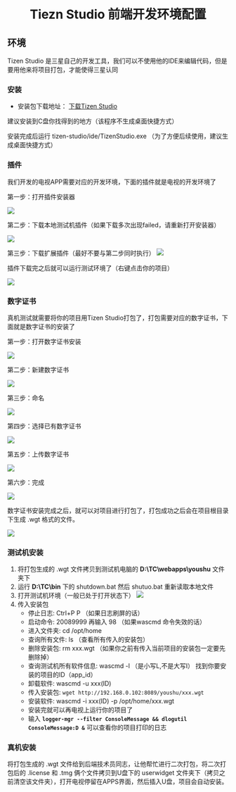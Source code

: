 <h1 align="center">Tiezn Studio 前端开发环境配置</h1>

## 环境

Tizen Studio 是三星自己的开发工具，我们可以不使用他的IDE来编辑代码，但是要用他来将项目打包，才能使得三星认同

### 安装

* 安装包下载地址： [下载Tizen Studio](https://developer.tizen.org/development/tizen-studio/download)

建议安装到C盘你找得到的地方（该程序不生成桌面快捷方式）

安装完成后运行 tizen-studio/ide/TizenStudio.exe （为了方便后续使用，建议生成桌面快捷方式）

### 插件

我们开发的电视APP需要对应的开发环境，下面的插件就是电视的开发环境了

第一步：打开插件安装器

![](http://master.dig88.cn/test/img/201.png)

第二步：下载本地测试机插件（如果下载多次出现failed，请重新打开安装器）

![](http://master.dig88.cn/test/img/202.jpg)

第三步：下载扩展插件（最好不要与第二步同时执行）
![](http://master.dig88.cn/test/img/203.jpg)

插件下载完之后就可以运行测试环境了（右键点击你的项目）

![](http://master.dig88.cn/test/img/101.jpg)

### 数字证书

真机测试就需要将你的项目用Tizen Studio打包了，打包需要对应的数字证书，下面就是数字证书的安装了

第一步：打开数字证书安装

![](http://master.dig88.cn/test/img/301.jpg)

第二步：新建数字证书

![](http://master.dig88.cn/test/img/302.jpg)

第三步：命名

![](http://master.dig88.cn/test/img/303.jpg)

第四步：选择已有数字证书

![](http://master.dig88.cn/test/img/304.jpg)

第五步：上传数字证书

![](http://master.dig88.cn/test/img/305.jpg)

第六步：完成

![](http://master.dig88.cn/test/img/306.jpg)

数字证书安装完成之后，就可以对项目进行打包了，打包成功之后会在项目根目录下生成 .wgt 格式的文件。

![](http://master.dig88.cn/test/img/400.jpg)

### 测试机安装

1. 将打包生成的 .wgt 文件拷贝到测试机电脑的 **D:\TC\webapps\youshu** 文件夹下
2. 运行 **D:\TC\bin** 下的 shutdown.bat 然后 shutuo.bat 重新读取本地文件
3. 打开测试机环境（一般已处于打开状态下）
![](http://master.dig88.cn/test/img/100.jpg)
4. 传入安装包
	+ 停止日志: Ctrl+P P （如果日志刷屏的话）
	+ 启动命令: 20089999 再输入 98 （如果wascmd 命令失效的话）
	+ 进入文件夹: cd /opt/home
	+ 查询所有文件: ls （查看所有传入的安装包）
	+ 删除安装包: rm xxx.wgt （如果你之前有传入当前项目的安装包一定要先删除掉）
	+ 查询测试机所有软件信息: wascmd -l （是小写L,不是大写I） 找到你要安装的项目的ID（app_id）
	+ 卸载软件: wascmd -u xxx(ID)
	+ 传入安装包: `wget http://192.168.0.102:8089/youshu/xxx.wgt`
	+ 安装软件: wascmd -i xxx(ID) -p /opt/home/xxx.wgt
	+ 安装完就可以再电视上运行你的项目了
	+ 输入 **`logger-mgr --filter ConsoleMessage && dlogutil ConsoleMessage:D &`** 可以查看你的项目打印的日志

### 真机安装

将打包生成的 .wgt 文件给到后端技术员同志，让他帮忙进行二次打包，将二次打包后的 .license 和 .tmg 俩个文件拷贝到U盘下的 userwidget 文件夹下（拷贝之前清空该文件夹），打开电视停留在APPS界面，然后插入U盘，项目会自动安装。